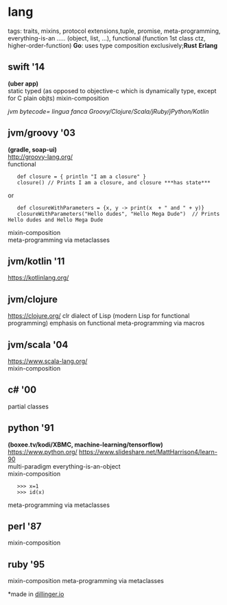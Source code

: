 
#  lang

tags: traits, mixins, protocol extensions,tuple, promise, meta-programming, everything-is-an ..... (object, list, ...), functional (function 1st class ctz, higher-order-function)
**Go**: uses type composition exclusively;**Rust** **Erlang**

## swift '14
**(uber app)**  
static typed (as opposed to objective-c which is dynamically type, except for C plain objts)
mixin-composition   


_jvm bytecode= lingua fanca Groovy/Clojure/Scala/jRuby/jPython/Kotlin_

## jvm/groovy '03   
**(gradle, soap-ui)**  
 http://groovy-lang.org/     
 functional
~~~~ 
   def closure = { println "I am a closure" }
   closure() // Prints I am a closure, and closure ***has state***
~~~~   
or   
~~~~  
   def closureWithParameters = {x, y -> print(x  + " and " + y)}
   closureWithParameters("Hello dudes", "Hello Mega Dude")  // Prints Hello dudes and Hello Mega Dude
~~~~
mixin-composition   
meta-programming via metaclasses

## jvm/kotlin '11    
 https://kotlinlang.org/ 

## jvm/clojure    
 https://clojure.org/
clr
dialect of Lisp (modern Lisp for functional programming)
emphasis on functional
meta-programming via macros

## jvm/scala '04      
 https://www.scala-lang.org/   
mixin-composition   

## c# '00
 partial classes
 

## python '91   
**(boxee.tv/kodi/XBMC, machine-learning/tensorflow)**  
 https://www.python.org/ 
 https://www.slideshare.net/MattHarrison4/learn-90  
 multi-paradigm
 everything-is-an-object  
 mixin-composition  
~~~~
   >>> x=1 
   >>> id(x)
~~~~
meta-programming via metaclasses

## perl '87  
mixin-composition   
 
## ruby '95   
mixin-composition
meta-programming via metaclasses


*made in [dillinger.io](http://dillinger.io)



